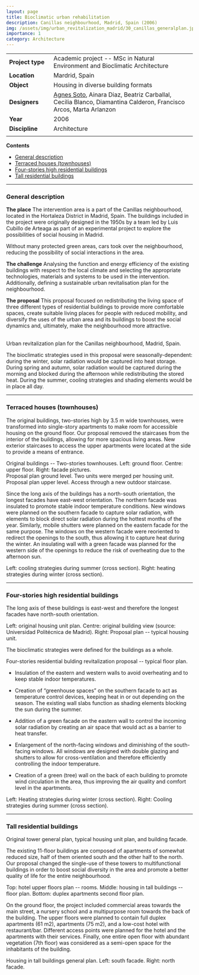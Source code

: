 ```yaml
---
layout: page
title: Bioclimatic urban rehabilitation
description: Canillas neighbourhood, Madrid, Spain (2006)
img: /assets/img/urban_revitalization_madrid/30_canillas_generalplan.jpg
importance: 1
category: Architecture
---
```


| | |
|-|-|
| **Project**&nbsp;**type**&nbsp;&nbsp; | Academic project -- MSc in Natural Environment and Bioclimatic Architecture |
| **Location** | Mardrid, Spain |
| **Object** | Housing in diverse building formats |
| **Designers** | <ins>Agnes Soto</ins>, Ainara Diaz, Beatriz Carballal, Cecilia Blanco, Diamantina Calderon, Francisco Arcos, Marta Arlanzon |
| **Year** | 2006 |
| **Discipline** | Architecture |
| | |

**Contents**
* [General description](#general-description)
* [Terraced houses (townhouses)](#terraced-houses-townhouses)
* [Four-stories high residential buildings](#four-stories-high-residential-buildings)
* [Tall residential buildings](#tall-residential-buildings)

---

### General description

**The place** The intervention area is a part of the Canillas neighbourhood, located in the Hortaleza District in Madrid, Spain. The buildings included in the project were originally designed in the 1950s by a team led by Luis Cubillo de Arteaga as part of an experimental project to explore the possibilities of social housing in Madrid. 

Without many protected green areas, cars took over the neighbourhood, reducing the possibility of social interactions in the area. 

**The challenge** Analysing the function and energy efficiency of the existing buildings with respect to the local climate and selecting the appropriate technologies, materials and systems to be used in the intervention. Additionally, defining a sustainable urban revitalisation plan for the neighbourhood. 

**The proposal** This proposal focused on redistributing the living space of three different types of residential buildings to provide more comfortable spaces, create suitable living places for people with reduced mobility, and diversify the uses of the urban area and its buildings to boost the social dynamics and, ultimately, make the neighbourhood more attractive.

<div class="row">
    <div class="col-sm mt-3 mt-md-0">
        <img class="img-fluid rounded z-depth-1" src="{{ '/assets/img/urban_revitalization_madrid/30_canillas_generalplan.jpg' | relative_url }}" alt="" title="Urban revitalization plan"/>
    </div>
</div>
&nbsp;
<div class="row">
    <div class="col-sm mt-3 mt-md-0">
        <img class="img-fluid rounded z-depth-1" src="{{ '/assets/img/urban_revitalization_madrid/29_Canillas_transport.jpg' | relative_url }}" alt="" title="Urban revitatization plan (transportation)"/>
    </div>
</div>
<div class="caption">
    Urban revitalization plan for the Canillas neighbourhood, Madrid, Spain.
</div>

The bioclimatic strategies used in this proposal were seasonally-dependent: during the winter, solar radiation would be captured into heat storage. During spring and autumn, solar radiation would be captured during the morning and blocked during the afternoon while redistributing the stored heat. During the summer, cooling strategies and shading elements would be in place all day. 

---

### Terraced houses (townhouses) 

The original buildings, two-stories high by 3.5 m wide townhouses, were transformed into single-story apartments to make room for accessible housing on the ground floor. Our proposal removed the staircases from the interior of the buildings, allowing for more spacious living areas. New exterior staircases to access the upper apartments were located at the side to provide a means of entrance.

<div class="row">
    <div class="col-sm mt-3 mt-md-0">
        <img class="img-fluid rounded z-depth-1" src="{{ '/assets/img/urban_revitalization_madrid/32_canillas_townh_original.jpg' | relative_url }}" alt="" title="Two-stories townhouses (original buildings)"/>
    </div>
</div>
<div class="caption">
    Original buildings -- Two-stories townhouses. Left: ground floor. Centre: upper floor. Right: facade pictures.
</div>

<div class="row">
    <div class="col-sm mt-3 mt-md-0">
        <img class="img-fluid rounded z-depth-1" src="{{ '/assets/img/urban_revitalization_madrid/33_canillas_townh_groundf.jpg' | relative_url }}" alt="" title="Proposal plan ground level"/>
    </div>
</div>
<div class="caption">
    Proposal plan ground level. Two units were merged per housing unit.
</div>

<div class="row">
    <div class="col-sm mt-3 mt-md-0">
        <img class="img-fluid rounded z-depth-1" src="{{ '/assets/img/urban_revitalization_madrid/33_canillas_townh_upperf.jpg' | relative_url }}" alt="" title="Proposal plan upper level"/>
    </div>
</div>
<div class="caption">
    Proposal plan upper level. Access through a new outdoor staircase.
</div>

Since the long axis of the buildings has a north-south orientation, the longest facades have east-west orientation. The northern facade was insulated to promote stable indoor temperature conditions. New windows were planned on the southern facade to capture solar radiation, with elements to block direct solar radiation during the hottest months of the year. Similarly, mobile shutters were planned on the eastern facade for the same purpose. The windows on the western facade were reoriented to redirect the openings to the south, thus allowing it to capture heat during the winter. An insulating wall with a green facade was planned for the western side of the openings to reduce the risk of overheating due to the afternoon sun.

<div class="row">
    <div class="col-sm mt-3 mt-md-0">
        <img class="img-fluid rounded z-depth-1" src="{{ '/assets/img/urban_revitalization_madrid/31_canillas_townh_strateg.jpg' | relative_url }}" alt="" title="Cooling and heating strategies"/>
    </div>
</div>
<div class="caption">
    Left: cooling strategies during summer (cross section). Right: heating strategies during winter (cross section).
</div>

---

### Four-stories high residential buildings 

The long axis of these buildings is east-west and therefore the longest facades have north-south orientation.

<div class="row">
    <div class="col-sm mt-3 mt-md-0">
        <img class="img-fluid rounded z-depth-1" src="{{ '/assets/img/urban_revitalization_madrid/34_canillas_fourS_origPlan.jpg' | relative_url }}" alt="" title="Original unit plan"/>
    </div>
    <div class="col-sm mt-3 mt-md-0">
        <img class="img-fluid rounded z-depth-1" src="{{ '/assets/img/urban_revitalization_madrid/34b_canillas_fourS_origPic.jpg' | relative_url }}" alt="" title="Original building"/>
    </div>
    <div class="col-sm mt-3 mt-md-0">
        <img class="img-fluid rounded z-depth-1" src="{{ '/assets/img/urban_revitalization_madrid/35_canillas_fourS_typicalUnit.jpg' | relative_url }}" alt="" title="Proposed unit plan"/>
    </div>
</div>
<div class="caption">
    Left: original housing unit plan. Centre: original building view (source: Universidad Politécnica de Madrid). Right: Proposal plan -- typical housing unit.
</div>

The bioclimatic strategies were defined for the buildings as a whole.  

<div class="row">
    <div class="col-sm mt-3 mt-md-0">
        <img class="img-fluid rounded z-depth-1" src="{{ '/assets/img/urban_revitalization_madrid/36_canillas_fourS_typicalfloor.jpg' | relative_url }}" alt="" title="Typical floor plan"/>
    </div>
</div>
<div class="caption">
    Four-stories residential bulding revitalization proposal -- typical floor plan.
</div>

* Insulation of the eastern and western walls to avoid overheating and to keep stable indoor temperatures. 

* Creation of “greenhouse spaces” on the southern facade to act as temperature control devices, keeping heat in or out depending on the season. The existing wall slabs function as shading elements blocking the sun during the summer. 

* Addition of a green facade on the eastern wall to control the incoming solar radiation by creating an air space that would act as a barrier to heat transfer. 

* Enlargement of the north-facing windows and diminishing of the south-facing windows. All windows are designed with double glazing and shutters to allow for cross-ventilation and therefore efficiently controlling the indoor temperature. 

* Creation of a green (tree) wall on the back of each building to promote wind circulation in the area, thus improving the air quality and comfort level in the apartments.

<div class="row">
    <div class="col-sm mt-3 mt-md-0">
        <img class="img-fluid rounded z-depth-1" src="{{ '/assets/img/urban_revitalization_madrid/37_canillas_fourS_winterStrateg.jpg' | relative_url }}" alt="" title="Heating strategies"/>
    </div>
    <div class="col-sm mt-3 mt-md-0">
        <img class="img-fluid rounded z-depth-1" src="{{ '/assets/img/urban_revitalization_madrid/38_canillas_fourS_SummStrateg.jpg' | relative_url }}" alt="" title="Cooling strategies"/>
    </div>
</div>
<div class="caption">
    Left: Heating strategies during winter (cross section). Right: Cooling strategies during summer (cross section).
</div>

---

### Tall residential buildings

<div class="row">
    <div class="col-sm mt-3 mt-md-0">
        <img class="img-fluid rounded z-depth-1" src="{{ '/assets/img/urban_revitalization_madrid/39_canillas_tall_original.jpg' | relative_url }}" alt="" title="Tall residential buildings (original buildings)"/>
    </div>
</div>
<div class="caption">
    Original tower general plan, typical housing unit plan, and building facade.
</div>

The existing 11-floor buildings are composed of apartments of somewhat reduced size, half of them oriented south and the other half to the north. Our proposal changed the single-use of these towers to multifunctional buildings in order to boost social diversity in the area and promote a better quality of life for the entire neighbourhood. 

<div class="row">
    <div class="col-sm mt-3 mt-md-0">
        <img class="img-fluid rounded z-depth-1" src="{{ '/assets/img/urban_revitalization_madrid/40_canillas_tallB_floorplan.jpg' | relative_url }}" alt="" title="Proposal plan view"/>
    </div>
</div>
<div class="caption">
    Top: hotel upper floors plan -- rooms. Middle: housing in tall buildings -- floor plan. Bottom: duplex apartments second floor plan.
</div>

On the ground floor, the project included commercial areas towards the main street, a nursery school and a multipurpose room towards the back of the building. The upper floors were planned to contain full duplex apartments (61 m2), apartments (75 m2), and a low-cost hotel with restaurant/bar. Different access points were planned for the hotel and the apartments with their services. Finally, one entire open floor with abundant vegetation (7th floor) was considered as a semi-open space for the inhabitants of the building.

<div class="row">
    <div class="col-sm mt-3 mt-md-0">
        <img class="img-fluid rounded z-depth-1" src="{{ '/assets/img/urban_revitalization_madrid/41a_canillas_tallB_generalplan.jpg' | relative_url }}" alt="" title="South facade"/>
    </div>
    <div class="col-sm mt-3 mt-md-0">
        <img class="img-fluid rounded z-depth-1" src="{{ '/assets/img/urban_revitalization_madrid/41b_canillas_tallB_generalplan.jpg' | relative_url }}" alt="" title="North facade"/>
    </div>
</div>
<div class="caption">
    Housing in tall buildings general plan. Left: south facade. Right: north facade.
</div>